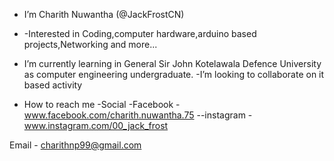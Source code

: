 - I’m Charith Nuwantha (@JackFrostCN)
- -Interested in Coding,computer hardware,arduino based projects,Networking and more...
- I’m currently learning in General Sir John Kotelawala Defence University as computer engineering undergraduate.
-I’m looking to collaborate on it based activity

-  How to reach me
-Social
-Facebook - www.facebook.com/charith.nuwantha.75
--instagram - www.instagram.com/00_jack_frost

Email - charithnp99@gmail.com
